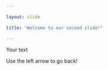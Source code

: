 ```yaml
---
	
layout: slide
	
title: "Welcome to our second slide!"
	
---
```

	
Your text

Use the left arrow to go back!

